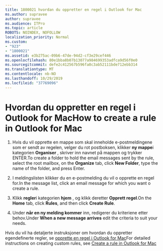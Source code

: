 ```yaml
---
title: 1800021 hvordan du oppretter en regel i Outlook for Mac
ms.author: supravee
author: supravee
ms.audience: ITPro
ms.topic: article
ROBOTS: NOINDEX, NOFOLLOW
localization_priority: Normal
ms.custom:
- "923"
- "1800021"
ms.assetid: e3b275ac-09b6-47de-94d2-cf3e29cef446
ms.openlocfilehash: 80e1bba8b07b13077a984699353adfca9d56f0e0
ms.sourcegitcommit: defe2c412567b596fa8c3ab52111bde712ebb314
ms.translationtype: MT
ms.contentlocale: nb-NO
ms.lasthandoff: 10/29/2019
ms.locfileid: "37769096"
---
```

# <a name="how-to-create-a-rule-in-outlook-for-mac"></a><span data-ttu-id="818af-102">Hvordan du oppretter en regel i Outlook for Mac</span><span class="sxs-lookup"><span data-stu-id="818af-102">How to create a rule in Outlook for Mac</span></span>

1. <span data-ttu-id="818af-103">Hvis du vil opprette en mappe som skal inneholde e-postmeldingene som er sendt av regelen, velger du rot postboksen, klikker **ny mappe**i kategorien **Organiser** , skriver inn navnet på mappen og trykker ENTER.</span><span class="sxs-lookup"><span data-stu-id="818af-103">To create a folder to hold the email messages sent by the rule, select the root mailbox, on the **Organize** tab, click **New Folder**, type the name of the folder, and press Enter.</span></span>

2. <span data-ttu-id="818af-104">I meldingslisten klikker du en e-postmelding du vil o opprette en regel for.</span><span class="sxs-lookup"><span data-stu-id="818af-104">In the message list, click an email message for which you want o create a rule.</span></span>

3. <span data-ttu-id="818af-105">Klikk **regler**i kategorien **hjem** , og klikk deretter **Opprett regel**.</span><span class="sxs-lookup"><span data-stu-id="818af-105">On the **Home** tab, click **Rules**, and then click **Create Rule**.</span></span>

4. <span data-ttu-id="818af-106">Under **når en ny melding kommer** inn, redigerer du kriteriene etter behov.</span><span class="sxs-lookup"><span data-stu-id="818af-106">Under **When a new message arrives** edit the criteria to suit your needs.</span></span> 

<span data-ttu-id="818af-107">Hvis du vil ha detaljerte instruksjoner om hvordan du oppretter egendefinerte regler, se [opprette en regel i Outlook for Mac](https://aka.ms/AA1uy0v)</span><span class="sxs-lookup"><span data-stu-id="818af-107">For detailed instructions on creating custom rules, see [Create a rule in Outlook for Mac](https://aka.ms/AA1uy0v)</span></span>
  